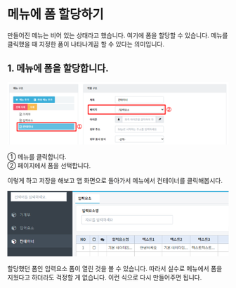 # 메뉴에 폼 할당하기
만들어진 메뉴는 비어 있는 상태라고 했습니다. 여기에 폼을 할당할 수 있습니다. 메뉴를 클릭했을 때 지정한 폼이 나타나게끔 할 수 있다는 의미입니다.

## 1. 메뉴에 폼을 할당합니다.

![메뉴에 폼을 할당합니다](/media/image205.png)

①	메뉴를 클릭합니다.<br>
②	페이지에서 폼을 선택합니다.

이렇게 하고 저장을 해보고 앱 화면으로 돌아가서 메뉴에서 컨테이너를 클릭해봅시다.

![메뉴 할당 완료](/media/image206.png)

할당했던 폼인 입력요소 폼이 열린 것을 볼 수 있습니다. 따라서 실수로 메뉴에서 폼을 지웠다고 하더라도 걱정할 게 없습니다. 이런 식으로 다시 만들어주면 됩니다.